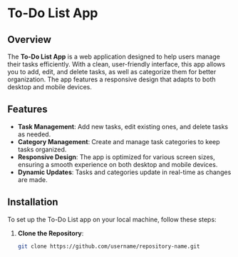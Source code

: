 # To-Do List App

## Overview

The **To-Do List App** is a web application designed to help users manage their tasks efficiently. With a clean, user-friendly interface, this app allows you to add, edit, and delete tasks, as well as categorize them for better organization. The app features a responsive design that adapts to both desktop and mobile devices.

## Features

- **Task Management**: Add new tasks, edit existing ones, and delete tasks as needed.
- **Category Management**: Create and manage task categories to keep tasks organized.
- **Responsive Design**: The app is optimized for various screen sizes, ensuring a smooth experience on both desktop and mobile devices.
- **Dynamic Updates**: Tasks and categories update in real-time as changes are made.

## Installation

To set up the To-Do List app on your local machine, follow these steps:

1. **Clone the Repository**:

   ```bash
   git clone https://github.com/username/repository-name.git